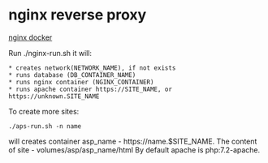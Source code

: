 # nginx reverse proxy

[nginx docker ](https://hub.docker.com/_/nginx)

Run ./nginx-run.sh it will:

    * creates network(NETWORK_NAME), if not exists
    * runs database (DB_CONTAINER_NAME)
    * runs nginx container (NGINX_CONTAINER)
    * runs apache container https://SITE_NAME, or https://unknown.SITE_NAME

To create more sites:

    ./aps-run.sh -n name

will creates container asp_name - https://name.$SITE_NAME. The content of site - volumes/asp/asp_name/html
By default apache is  php:7.2-apache.
